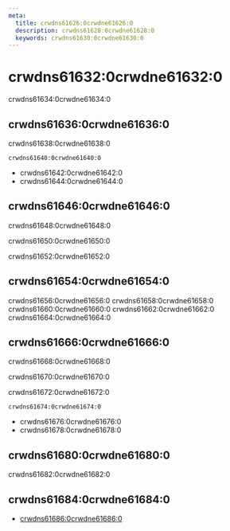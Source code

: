 ```yaml
---
meta:
  title: crwdns61626:0crwdne61626:0
  description: crwdns61628:0crwdne61628:0
  keywords: crwdns61630:0crwdne61630:0
---
```


# crwdns61632:0crwdne61632:0
crwdns61634:0crwdne61634:0

<entry-ad />

## crwdns61636:0crwdne61636:0
crwdns61638:0crwdne61638:0

`crwdns61640:0crwdne61640:0`
- crwdns61642:0crwdne61642:0
- crwdns61644:0crwdne61644:0


## crwdns61646:0crwdne61646:0
crwdns61648:0crwdne61648:0

  crwdns61650:0crwdne61650:0

  crwdns61652:0crwdne61652:0

## crwdns61654:0crwdne61654:0
crwdns61656:0crwdne61656:0
<alert type="success">crwdns61658:0crwdne61658:0</alert>
<alert type="info">crwdns61660:0crwdne61660:0</alert>
<alert type="warning">crwdns61662:0crwdne61662:0</alert>
<alert type="error">crwdns61664:0crwdne61664:0</alert>

## crwdns61666:0crwdne61666:0
crwdns61668:0crwdne61668:0

  crwdns61670:0crwdne61670:0

  crwdns61672:0crwdne61672:0

  `crwdns61674:0crwdne61674:0`
  - crwdns61676:0crwdne61676:0
  - crwdns61678:0crwdne61678:0

## crwdns61680:0crwdne61680:0
crwdns61682:0crwdne61682:0

## crwdns61684:0crwdne61684:0
  - [crwdns61686:0crwdne61686:0]()

<doc-footer />

